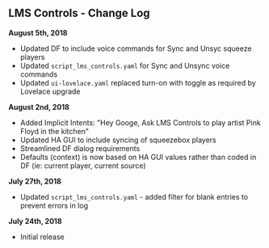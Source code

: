 ## LMS Controls - Change Log

**August 5th, 2018**
- Updated DF to include voice commands for Sync and Unsyc squeeze players
- Updated `script_lms_controls.yaml` for Sync and Unsync voice commands
- Updated `ui-lovelace.yaml` replaced turn-on with toggle as required by Lovelace upgrade

**August 2nd, 2018**
- Added Implicit Intents: "Hey Googe, Ask LMS Controls to play artist Pink Floyd in the kitchen"
- Updated HA GUI to include syncing of squeezebox players
- Streamlined DF dialog requirements
- Defaults (context) is now based on HA GUI values rather than coded in DF (ie: current player, current source)

**July 27th, 2018**
- Updated `script_lms_controls.yaml` - added filter for blank entries to prevent errors in log

**July 24th, 2018**
- Initial release

